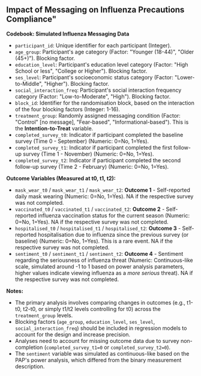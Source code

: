 ## Impact of Messaging on Influenza Precautions Compliance"

**Codebook: Simulated Influenza Messaging Data**

*   `participant_id`: Unique identifier for each participant (Integer).
*   `age_group`: Participant's age category (Factor: "Younger (18-44)", "Older (45+)"). Blocking factor.
*   `education_level`: Participant's education level category (Factor: "High School or less", "College or Higher"). Blocking factor.
*   `ses_level`: Participant's socioeconomic status category (Factor: "Lower-to-Middle", "Higher"). Blocking factor.
*   `social_interaction_freq`: Participant's social interaction frequency category (Factor: "Low-to-Moderate", "High"). Blocking factor.
*   `block_id`: Identifier for the randomisation block, based on the interaction of the four blocking factors (Integer: 1-16).
*   `treatment_group`: Randomly assigned messaging condition (Factor: "Control" [no message], "Fear-based", "Informational-based"). This is the **Intention-to-Treat** variable.
*   `completed_survey_t0`: Indicator if participant completed the baseline survey (Time 0 - September) (Numeric: 0=No, 1=Yes).
*   `completed_survey_t1`: Indicator if participant completed the first follow-up survey (Time 1 - November) (Numeric: 0=No, 1=Yes).
*   `completed_survey_t2`: Indicator if participant completed the second follow-up survey (Time 2 - February) (Numeric: 0=No, 1=Yes).

**Outcome Variables (Measured at t0, t1, t2):**

*   `mask_wear_t0` / `mask_wear_t1` / `mask_wear_t2`: **Outcome 1** - Self-reported daily mask wearing (Numeric: 0=No, 1=Yes). NA if the respective survey was not completed.
*   `vaccinated_t0` / `vaccinated_t1` / `vaccinated_t2`: **Outcome 2** - Self-reported influenza vaccination status for the current season (Numeric: 0=No, 1=Yes). NA if the respective survey was not completed.
*   `hospitalised_t0` / `hospitalised_t1` / `hospitalised_t2`: **Outcome 3** - Self-reported hospitalisation due to influenza since the previous survey (or baseline) (Numeric: 0=No, 1=Yes). This is a rare event. NA if the respective survey was not completed.
*   `sentiment_t0` / `sentiment_t1` / `sentiment_t2`: **Outcome 4** - Sentiment regarding the seriousness of influenza threat (Numeric: Continuous-like scale, simulated around -1 to 1 based on power analysis parameters, higher values indicate viewing influenza as a *more serious* threat). NA if the respective survey was not completed.

**Notes:**

*   The primary analysis involves comparing changes in outcomes (e.g., t1-t0, t2-t0, or simply t1/t2 levels controlling for t0) across the `treatment_group` levels.
*   Blocking factors (`age_group`, `education_level`, `ses_level`, `social_interaction_freq`) should be included in regression models to account for the design and increase precision.
*   Analyses need to account for missing outcome data due to survey non-completion (`completed_survey_t1=0` or `completed_survey_t2=0`).
*   The `sentiment` variable was simulated as continuous-like based on the PAP's power analysis, which differed from the binary measurement description.